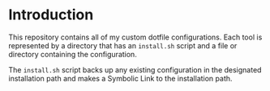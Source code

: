 # Introduction
This repository contains all of my custom dotfile configurations. Each tool is represented by a directory that has an `install.sh`
script and a file or directory containing the configuration.

The `install.sh` script backs up any existing configuration in the designated installation path and makes a Symbolic Link to
the installation path.
